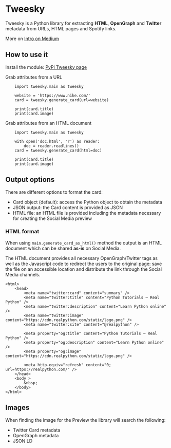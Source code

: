 # Tweesky

Tweesky is a Python library for extracting **HTML**, **OpenGraph** and **Twitter** metadata from URLs, HTML pages and 
Spotify links.

More on [Intro on Medium](https://medium.com/@beppe.catanese/tweesky-dont-miss-the-twitter-card-preview-19c95f3417d9) 

## How to use it

Install the module: [PyPi Tweesky page](https://pypi.org/project/tweesky/)

Grab attributes from a URL
```
    import tweesky.main as tweesky
    
    website = 'https://www.nike.com/'
    card = tweesky.generate_card(url=website)
    
    print(card.title)
    print(card.image)
```

Grab attributes from an HTML document
```
    import tweesky.main as tweesky

    with open('doc.html', 'r') as reader:
        doc = reader.readlines()
    card = tweesky.generate_card(html=doc)
    
    print(card.title)
    print(card.image)
```

## Output options

There are different options to format the card:
* Card object (default): access the Python object to obtain the metadata
* JSON output: the Card content is provided as JSON
* HTML file: an HTML file is provided including the metadata necessary for creating the Social Media preview

### HTML format

When using `main.generate_card_as_html()` method the output is an HTML document which can be shared **as-is** on Social Media.

The HTML document provides all necessary OpenGraph/Twitter tags as well as the Javascript code to redirect the users to
the original page: save the file on an accessible location and distribute the link through the Social Media channels.

```
<html>
    <head>
        <meta name="twitter:card" content="summary" />
        <meta name="twitter:title" content="Python Tutorials – Real Python" />
        <meta name="twitter:description" content="Learn Python online" />
        <meta name="twitter:image" content="https://cdn.realpython.com/static/logo.png" />
        <meta name="twitter:site" content="@realpython" />
        
        <meta property="og:title" content="Python Tutorials – Real Python" />
        <meta property="og:description" content="Learn Python online" />
        <meta property="og:image" content="https://cdn.realpython.com/static/logo.png" />
        
        <meta http-equiv="refresh" content="0; url=https://realpython.com/" /> 
    </head>
    <body >
        &nbsp;
    </body>
</html>  
```


## Images

When finding the image for the Preview the library will search the following:
* Twitter Card metadata
* OpenGraph metadata
* JSON LD

